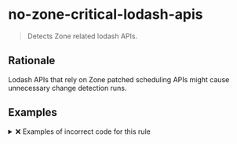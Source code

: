 # no-zone-critical-lodash-apis

> Detects Zone related lodash APIs.

## Rationale

Lodash APIs that rely on Zone patched scheduling APIs might cause unnecessary change detection runs.

## Examples

<details>
<summary>❌ Examples of incorrect code for this rule</summary>

```ts
import { debounce, delay } from 'lodash-es';

const debouncedHandleHover = debounce(handleHover, 500);

for (let i = 1; i <= 5; i++) {
  delay(console.log, 2000 * (i + 1), i);
}
```

</details>
